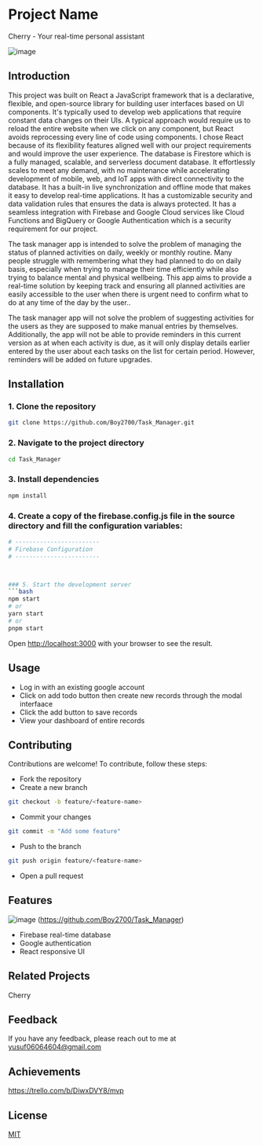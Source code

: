 # Project Name
Cherry - Your real-time personal assistant

![image](https://github.com/idaraekong/Task_Manager_Cherry/assets/9981595/0d8c9a6d-8af8-4c08-810c-10a6ec20ab39)


## Introduction

This project was built on React a JavaScript framework that is a declarative, flexible, and open-source library for building user interfaces based on UI components. It's typically used to develop web applications that require constant data changes on their UIs. A typical approach would require us to reload the entire website when we click on any component, but React avoids reprocessing every line of code using components. I chose React because of its flexibility features aligned well with our project requirements and would improve the user experience. The database is Firestore which is a fully managed, scalable, and serverless document database. It effortlessly scales to meet any demand, with no maintenance while accelerating development of mobile, web, and IoT apps with direct connectivity to the database. It has a built-in live synchronization and offline mode that makes it easy to develop real-time applications. It has a customizable security and data validation rules that ensures the data is always protected. It has a seamless integration with Firebase and Google Cloud services like Cloud Functions and BigQuery or Google Authentication which is a security requirement for our project.

The task manager app is intended to solve the problem of managing the status of planned activities on daily, weekly or monthly routine. Many people struggle with remembering what they had planned to do on daily basis, especially when trying to manage their time efficiently while also trying to balance mental and physical wellbeing. This app aims to provide a real-time solution by  keeping track and ensuring all planned activities are easily accessible to the user when there is urgent need to confirm what to do at any time of the day by the user..

The task manager app will not solve the problem of suggesting activities for the users as they are supposed to make manual entries by themselves. Additionally, the app will not be able to provide reminders in this current version as at when each activity is due, as it will only display details earlier entered by the user about each tasks on the list for certain period. However, reminders will be added on future upgrades.


## Installation
### 1. Clone the repository
```bash 
git clone https://github.com/Boy2700/Task_Manager.git
```

### 2. Navigate to the project directory
```bash 
cd Task_Manager
``` 

### 3. Install dependencies
```bash 
npm install
```

### 4. Create a copy of the firebase.config.js file in the source directory and fill the configuration variables:
```bash
# ------------------------
# Firebase Configuration
# ------------------------



### 5. Start the development server
```bash
npm start
# or
yarn start
# or
pnpm start
```
Open [http://localhost:3000](http://localhost:3000) with your browser to see the result.

## Usage

*   Log in with an existing google account
*   Click on add todo button then create new records through the modal interfaace
*   Click the add button to save records
*   View your dashboard of entire records

## Contributing
Contributions are welcome! To contribute, follow these steps:

*   Fork the repository
*   Create a new branch 
```bash 
git checkout -b feature/<feature-name>
```
*   Commit your changes 
```bash 
git commit -m "Add some feature"
```
*   Push to the branch 
```bash 
git push origin feature/<feature-name>
```
*   Open a pull request

## Features
![image](https://github.com/idaraekong/Task_Manager_Cherry/assets/9981595/1d8103a0-608c-412e-b867-25e29a1aed13)
   (https://github.com/Boy2700/Task_Manager)
- Firebase real-time database
- Google authentication
- React responsive UI


## Related Projects
Cherry 

## Feedback

If you have any feedback, please reach out to me at yusuf06064604@gmail.com

## Achievements

https://trello.com/b/DiwxDVY8/mvp 

## License

[MIT](https://choosealicense.com/licenses/mit/)
